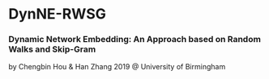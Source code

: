 # DynNE-RWSG
### Dynamic Network Embedding: An Approach based on Random Walks and Skip-Gram

by Chengbin Hou & Han Zhang 2019 @ University of Birmingham
